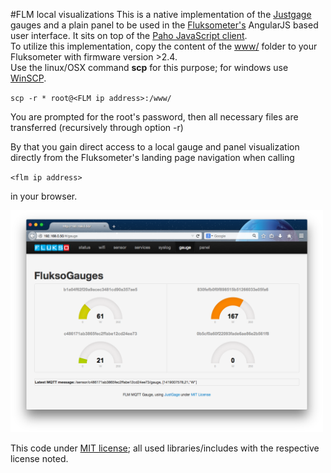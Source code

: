#FLM local visualizations
This is a native implementation of the [Justgage](http:/justgage.com) gauges and a plain panel to be used in the [Fluksometer's](http://flukso.net) AngularJS based user interface. It sits on top of the [Paho JavaScript client](https://eclipse.org/paho/clients/js/).<br/>
To utilize this implementation, copy the content of the [www/](www/) folder to your Fluksometer with firmware version >2.4.<br>
Use the linux/OSX command **scp** for this purpose; for windows use [WinSCP](http://winscp.net).

`scp -r * root@<FLM ip address>:/www/`

You are prompted for the root's password, then all necessary files are transferred (recursively through option -r)

By that you gain direct access to a local gauge and panel visualization directly from the Fluksometer's landing page navigation when calling

`<flm ip address>`

in your browser.

<img src="FLMlocalGauge.png" width=500px> 

This code under [MIT license](LICENSE); all used libraries/includes with the respective license noted.